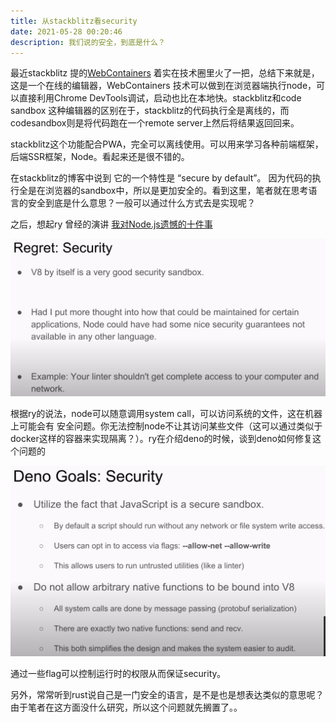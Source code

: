 ```yaml
---
title: 从stackblitz看security
date: 2021-05-28 00:20:46
description: 我们说的安全，到底是什么？
---
```


最近stackblitz 提的[WebContainers](https://blog.stackblitz.com/posts/introducing-webcontainers/) 着实在技术圈里火了一把，总结下来就是，这是一个在线的编辑器，WebContainers 技术可以做到在浏览器端执行node，可以直接利用Chrome DevTools调试，启动也比在本地快。stackblitz和code sandbox 这种编辑器的区别在于，stackblitz的代码执行全是离线的，而codesandbox则是将代码跑在一个remote server上然后将结果返回回来。<!-- more -->

stackblitz这个功能配合PWA，完全可以离线使用。可以用来学习各种前端框架，后端SSR框架，Node。看起来还是很不错的。

在stackblitz的博客中说到 它的一个特性是 “secure by default”。 因为代码的执行全是在浏览器的sandbox中，所以是更加安全的。看到这里，笔者就在思考语言的安全到底是什么意思？一般可以通过什么方式去是实现呢？

之后，想起ry 曾经的演讲 [我对Node.js遗憾的十件事](https://www.youtube.com/watch?v=M3BM9TB-8yA)

![v8 security in ry's talk](./v8-recurity.png)

根据ry的说法，node可以随意调用system call，可以访问系统的文件，这在机器上可能会有 安全问题。你无法控制node不让其访问某些文件（这可以通过类似于docker这样的容器来实现隔离？）。ry在介绍deno的时候，谈到deno如何修复这个问题的

![security in deno](./deno-security.png)

通过一些flag可以控制运行时的权限从而保证security。

另外，常常听到rust说自己是一门安全的语言，是不是也是想表达类似的意思呢？由于笔者在这方面没什么研究，所以这个问题就先搁置了。。
